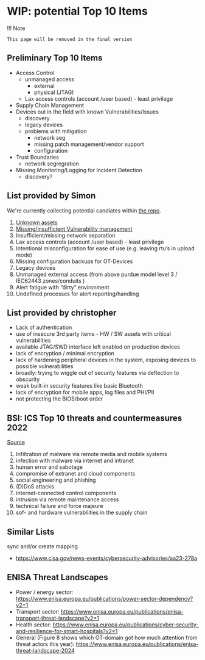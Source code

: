 # WIP: potential Top 10 Items

!!! Note

    This page will be removed in the final version

## Preliminary Top 10 Items

- Access Control
  - unmanaged access
    - external
    - physical (JTAG)
  - Lax access controls  (account /user based)  - least privilege
- Supply Chain Management
- Devices out in the field with known Vulnerabilities/Issues
  - discovery
  - legacy devices
  - problems with mitigation
    - network seg
    - missing patch management/vendor support
    - configuration
- Trust Boundaries
  - network segregration
- Missing Monitoring/Logging for Incident Detection
  - discovery?


## List provided by Simon

We're currently collecting potential candiates within [the repo](/docs/potential-top-10).

1. [Unknown assets](/the-top-10/unknown-assets/)
2. [Missing/insufficient Vulnerability management](/the-top-10/missing-vulnerability-management/)
3. Insufficient/missing network separation
4. Lax access controls  (account /user based)  - least privilege
5. Intentional misconfiguration for ease of use (e.g. leaving rtu’s in upload mode)
6. Missing configuration backups for OT-Devices
7. Legacy devices
8. Unmanaged external access (from above purdue model level 3 / IEC62443 zones/conduits )
9. Alert fatigue with “dirty” environment
10. Undefined processes for alert reporting/handling

## List provided by christopher

- Lack of authentication
- use of insecure 3rd party items - HW / SW assets with critical vulnerabilities
- available JTAG/SWD interface left enabled on production devices
- lack of encryption / minimal encryption
- lack of hardening peripheral devices in the system, exposing devices to possible vulnerabilities
- broadly: trying to wiggle out of security features via deflection to obscurity
- weak built-in security features like basic Bluetooth
- lack of encryption for mobile apps, log files and PHI/PII
- not protecting the BIOS/boot order

## BSI: ICS Top 10 threats and countermeasures 2022

[Source](https://www.allianz-fuer-cybersicherheit.de/SharedDocs/Downloads/Webs/ACS/DE/BSI-CS/BSI-CS_005E.pdf?__blob=publicationFile&v=6)

1. Infiltration of malware via remote media and mobile systems
2. infection with malware via internet and intranet
3. human error and sabotage
4. compromise of extranet and cloud components
5. social engineering and phishing
6. (D)DoS attacks
7. internet-connected control components
8. intrusion via remote maintenance access
9. technical failure and force majeure
10. sof- and hardware vulnerabilities in the supply chain

## Similar Lists

sync and/or create mapping

- <https://www.cisa.gov/news-events/cybersecurity-advisories/aa23-278a>

## ENISA Threat Landscapes

- Power / energy sector: https://www.enisa.europa.eu/publications/power-sector-dependency?v2=1
- Transport sector: https://www.enisa.europa.eu/publications/enisa-transport-threat-landscape?v2=1
- Health sector: https://www.enisa.europa.eu/publications/cyber-security-and-resilience-for-smart-hospitals?v2=1
- General (Figure 8 shows which OT-domain got how much attention from threat actors this year): https://www.enisa.europa.eu/publications/enisa-threat-landscape-2024
